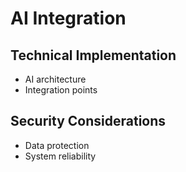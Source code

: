 # AI Integration

## Technical Implementation
- AI architecture
- Integration points

## Security Considerations
- Data protection
- System reliability
